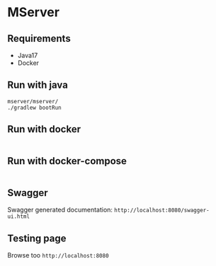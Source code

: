 # MServer

## Requirements
- Java17
- Docker

## Run with java
```
mserver/mserver/
./gradlew bootRun
```

## Run with docker
```
```

## Run with docker-compose
```
```

## Swagger
Swagger generated documentation:
`http://localhost:8080/swagger-ui.html`

## Testing page
Browse too `http://localhost:8080`